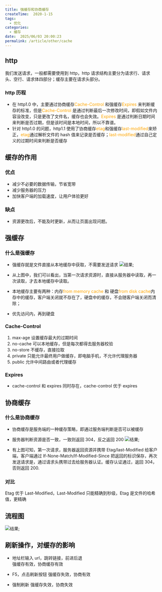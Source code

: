 ```yaml
---
title: 强缓存和协商缓存
createTime:  2020-1-15
tags:
  - 优化
categories:
  - 缓存
date:  2025/06/03 20:00:23
permalink: /article/other/cache
---
```


## http

我们发送请求，一般都需要使用到 http，http 请求结构主要分为请求行、请求头、空行、请求体四部分；缓存主要在请求头部分。

### http 历程

-   在 http1.0 中，主要通过协商缓存<font color="orange">Cache-Control </font>和强缓存<font color="orange">Expires </font>来判断缓存的标准，但是<font color="orange">Cache-Control </font>是通过判断最后一次修改时间，即假如文件内容没改变，只是更改了文件名，缓存也会失效。<font color="orange">Expires </font> 是通过判断日期时间来判断是否过期，但是该时间是本地时间，所以不靠谱。
-   针对 http1.0 的问题，http1.1 使用了协商缓存<font color="orange">etag</font>和强缓存<font color="orange">last-modified</font>来矫正，<font color="orange">etag</font>通过解析文件的 hash 值来记录是否缓存；<font color="orange">last-modified</font>通过自己定义的过期时间来判断是否缓存

## 缓存的作用

### 优点

-   减少不必要的数据传输，节省宽带
-   减少服务器的压力
-   加快客户端的加载速度，让用户体验更好

### 缺点

-   资源更改后，不能及时更新，从而让页面出现问题。

## 强缓存

### 什么是强缓存

-   强缓存就是文件直接从本地缓存中获取，不需要发送请求
    ![结果](/img/2021/cache_control.jpg);

-   从上图中，我们可以看出，当第一次请求资源时，直接从服务器中读取，再一次读取，才去本地缓存中读取。
-   本地缓存主要有两种：内存<font color="orange">from memory cache</font> 和 硬盘<font color="orange">from disk cache</font>内存中的缓存，客户端关闭就不存在了，硬盘中的缓存，不会随客户端关闭而清除；

-   优先访问内，再到硬盘

### Cache-Control

1. max-age 设置缓存最大的过期时间
2. no-cache 可以本地缓存，但是每次都得去服务器校验
3. no-store 不缓存，直接拉取
4. private 只能允许最终用户做缓存，即电脑手机，不允许代理服务器
5. public 允许中间路由或者代理缓存

### Expires

-   cache-control 和 expires 同时存在，cache-control 优于 expires

## 协商缓存

### 什么是协商缓存

-   协商缓存是服务端的一种缓存策略，即通过服务端判断是否可以被缓存
-   服务器判断资源是否一致，一致则返回 304，反之返回 200
    ![结果](/img/2021/etag_modified.jpg);

-   有上图可知，第一次请求，服务器返回资源并携带 Etag/last-Modified 给客户端，客户端通过 If-None-Match/If-Modified-Since 把返回的标识保存，再次发送请求是，通过请求头携带过去给服务器认证。缓存认证通过，返回 304，否则返回 200.

### 对比

Etag 优于 Last-Modified，Last-Modified 只能精确到秒级，Etag 是文件的哈希值，更精确

## 流程图

![结果](/img/2021/cache.png);

## 刷新操作，对缓存的影响

-   地址栏输入 url，跳转链接，前进后退  
    强缓存有效，协商缓存有效

-   F5，点击刷新按钮
    强缓存失效，协商有效

-   强制刷新
    强缓存失效，协商失效
